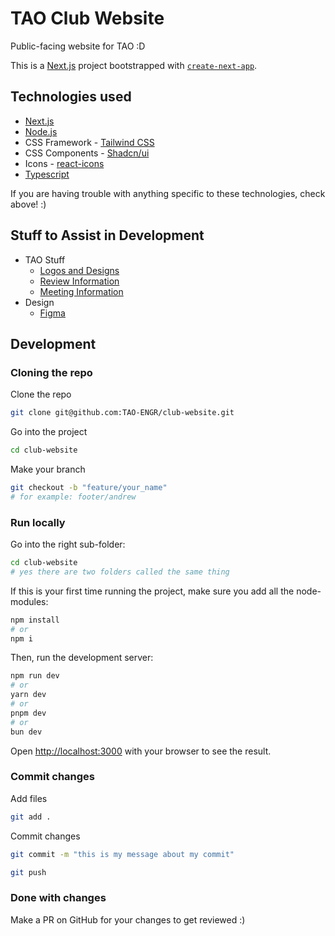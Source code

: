 # TAO Club Website

Public-facing website for TAO :D

This is a [Next.js](https://nextjs.org/) project bootstrapped with [`create-next-app`](https://github.com/vercel/next.js/tree/canary/packages/create-next-app).

## Technologies used

- [Next.js](https://nextjs.org/) 
- [Node.js](https://nodejs.org/)
- CSS Framework - [Tailwind CSS](https://tailwindcss.com/)
- CSS Components - [Shadcn/ui](https://ui.shadcn.com/)
- Icons - [react-icons](https://react-icons.github.io/react-icons/)
- [Typescript](https://www.typescriptlang.org/)

If you are having trouble with anything specific to these technologies, check above! :)

## Stuff to Assist in Development

- TAO Stuff
  - [Logos and Designs](https://drive.google.com/drive/folders/1xZcScyDOx6dwo6i8WMJnhN3hoYV1WTlj?usp=drive_link)
  - [Review Information](https://docs.google.com/document/d/1ZuCh0b6TZ6wnmYsaG8V0OgZT8ZA8_tVggCuiqmF89LU/edit?usp=sharing)
  - [Meeting Information](https://docs.google.com/document/d/1rjiwPxXcW5ZxWXkjnDhKQ7CJljTLGLdVWQtS12sNpyI/edit?usp=sharing)
- Design
  - [Figma](https://www.figma.com/file/hAHfu8CzkC4Tq6IcmUOErS/TAO-Website?type=design&node-id=0%3A1&mode=design&t=SKFlEnWEer3fJKiw-1)
  

## Development

### Cloning the repo
Clone the repo

```bash
git clone git@github.com:TAO-ENGR/club-website.git
```

Go into the project

```bash
cd club-website 
```

Make your branch

```bash
git checkout -b "feature/your_name"
# for example: footer/andrew
```


### Run locally

Go into the right sub-folder:

```bash
cd club-website 
# yes there are two folders called the same thing
```

If this is your first time running the project, make sure you add all the node-modules:

```bash
npm install
# or
npm i
```

Then, run the development server:

```bash
npm run dev
# or
yarn dev
# or
pnpm dev
# or
bun dev
```

Open [http://localhost:3000](http://localhost:3000) with your browser to see the result.


### Commit changes 

Add files

```bash
git add .
```

Commit changes

```bash
git commit -m "this is my message about my commit"
```

```bash
git push
```

### Done with changes

Make a PR on GitHub for your changes to get reviewed :)
